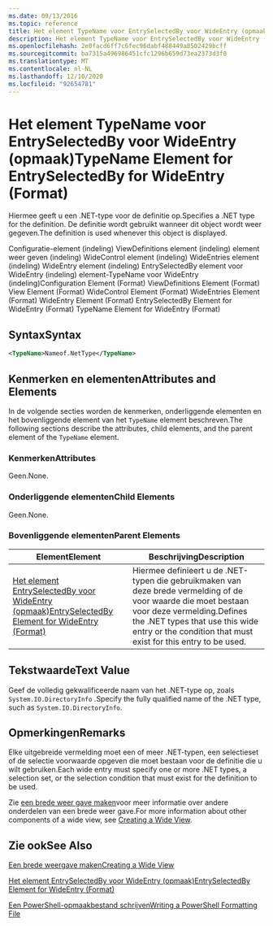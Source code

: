```yaml
---
ms.date: 09/13/2016
ms.topic: reference
title: Het element TypeName voor EntrySelectedBy voor WideEntry (opmaak)
description: Het element TypeName voor EntrySelectedBy voor WideEntry (opmaak)
ms.openlocfilehash: 2e0facd6ff7c6fec96dabf488449a8502429bcff
ms.sourcegitcommit: ba7315a496986451cfc1296b659d73ea2373d3f0
ms.translationtype: MT
ms.contentlocale: nl-NL
ms.lasthandoff: 12/10/2020
ms.locfileid: "92654781"
---
```

# <a name="typename-element-for-entryselectedby-for-wideentry-format"></a><span data-ttu-id="91b15-103">Het element TypeName voor EntrySelectedBy voor WideEntry (opmaak)</span><span class="sxs-lookup"><span data-stu-id="91b15-103">TypeName Element for EntrySelectedBy for WideEntry (Format)</span></span>

<span data-ttu-id="91b15-104">Hiermee geeft u een .NET-type voor de definitie op.</span><span class="sxs-lookup"><span data-stu-id="91b15-104">Specifies a .NET type for the definition.</span></span> <span data-ttu-id="91b15-105">De definitie wordt gebruikt wanneer dit object wordt weer gegeven.</span><span class="sxs-lookup"><span data-stu-id="91b15-105">The definition is used whenever this object is displayed.</span></span>

<span data-ttu-id="91b15-106">Configuratie-element (indeling) ViewDefinitions element (indeling) element weer geven (indeling) WideControl element (indeling) WideEntries element (indeling) WideEntry element (indeling) EntrySelectedBy element voor WideEntry (indeling) element-TypeName voor WideEntry (indeling)</span><span class="sxs-lookup"><span data-stu-id="91b15-106">Configuration Element (Format) ViewDefinitions Element (Format) View Element (Format) WideControl Element (Format) WideEntries Element (Format) WideEntry Element (Format) EntrySelectedBy Element for WideEntry (Format) TypeName Element for WideEntry (Format)</span></span>

## <a name="syntax"></a><span data-ttu-id="91b15-107">Syntax</span><span class="sxs-lookup"><span data-stu-id="91b15-107">Syntax</span></span>

```xml
<TypeName>Nameof.NetType</TypeName>
```

## <a name="attributes-and-elements"></a><span data-ttu-id="91b15-108">Kenmerken en elementen</span><span class="sxs-lookup"><span data-stu-id="91b15-108">Attributes and Elements</span></span>

<span data-ttu-id="91b15-109">In de volgende secties worden de kenmerken, onderliggende elementen en het bovenliggende element van het `TypeName` element beschreven.</span><span class="sxs-lookup"><span data-stu-id="91b15-109">The following sections describe the attributes, child elements, and the parent element of the `TypeName` element.</span></span>

### <a name="attributes"></a><span data-ttu-id="91b15-110">Kenmerken</span><span class="sxs-lookup"><span data-stu-id="91b15-110">Attributes</span></span>

<span data-ttu-id="91b15-111">Geen.</span><span class="sxs-lookup"><span data-stu-id="91b15-111">None.</span></span>

### <a name="child-elements"></a><span data-ttu-id="91b15-112">Onderliggende elementen</span><span class="sxs-lookup"><span data-stu-id="91b15-112">Child Elements</span></span>

<span data-ttu-id="91b15-113">Geen.</span><span class="sxs-lookup"><span data-stu-id="91b15-113">None.</span></span>

### <a name="parent-elements"></a><span data-ttu-id="91b15-114">Bovenliggende elementen</span><span class="sxs-lookup"><span data-stu-id="91b15-114">Parent Elements</span></span>

|<span data-ttu-id="91b15-115">Element</span><span class="sxs-lookup"><span data-stu-id="91b15-115">Element</span></span>|<span data-ttu-id="91b15-116">Beschrijving</span><span class="sxs-lookup"><span data-stu-id="91b15-116">Description</span></span>|
|-------------|-----------------|
|[<span data-ttu-id="91b15-117">Het element EntrySelectedBy voor WideEntry (opmaak)</span><span class="sxs-lookup"><span data-stu-id="91b15-117">EntrySelectedBy Element for WideEntry (Format)</span></span>](./entryselectedby-element-for-wideentry-format.md)|<span data-ttu-id="91b15-118">Hiermee definieert u de .NET-typen die gebruikmaken van deze brede vermelding of de voor waarde die moet bestaan voor deze vermelding.</span><span class="sxs-lookup"><span data-stu-id="91b15-118">Defines the .NET types that use this wide entry or the condition that must exist for this entry to be used.</span></span>|

## <a name="text-value"></a><span data-ttu-id="91b15-119">Tekstwaarde</span><span class="sxs-lookup"><span data-stu-id="91b15-119">Text Value</span></span>

<span data-ttu-id="91b15-120">Geef de volledig gekwalificeerde naam van het .NET-type op, zoals `System.IO.DirectoryInfo` .</span><span class="sxs-lookup"><span data-stu-id="91b15-120">Specify the fully qualified name of the .NET type, such as `System.IO.DirectoryInfo`.</span></span>

## <a name="remarks"></a><span data-ttu-id="91b15-121">Opmerkingen</span><span class="sxs-lookup"><span data-stu-id="91b15-121">Remarks</span></span>

<span data-ttu-id="91b15-122">Elke uitgebreide vermelding moet een of meer .NET-typen, een selectieset of de selectie voorwaarde opgeven die moet bestaan voor de definitie die u wilt gebruiken.</span><span class="sxs-lookup"><span data-stu-id="91b15-122">Each wide entry must specify one or more .NET types, a selection set, or the selection condition that must exist for the definition to be used.</span></span>

<span data-ttu-id="91b15-123">Zie [een brede weer gave maken](./creating-a-wide-view.md)voor meer informatie over andere onderdelen van een brede weer gave.</span><span class="sxs-lookup"><span data-stu-id="91b15-123">For more information about other components of a wide view, see [Creating a Wide View](./creating-a-wide-view.md).</span></span>

## <a name="see-also"></a><span data-ttu-id="91b15-124">Zie ook</span><span class="sxs-lookup"><span data-stu-id="91b15-124">See Also</span></span>

[<span data-ttu-id="91b15-125">Een brede weergave maken</span><span class="sxs-lookup"><span data-stu-id="91b15-125">Creating a Wide View</span></span>](./creating-a-wide-view.md)

[<span data-ttu-id="91b15-126">Het element EntrySelectedBy voor WideEntry (opmaak)</span><span class="sxs-lookup"><span data-stu-id="91b15-126">EntrySelectedBy Element for WideEntry (Format)</span></span>](./entryselectedby-element-for-wideentry-format.md)

[<span data-ttu-id="91b15-127">Een PowerShell-opmaakbestand schrijven</span><span class="sxs-lookup"><span data-stu-id="91b15-127">Writing a PowerShell Formatting File</span></span>](./writing-a-powershell-formatting-file.md)
